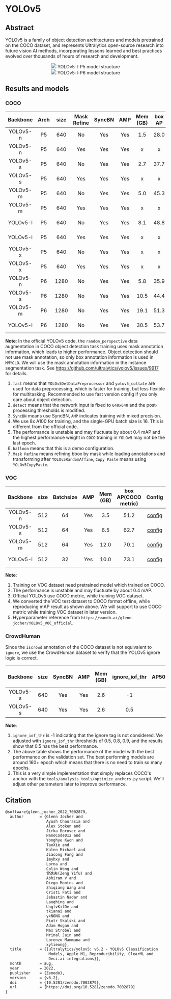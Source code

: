 # YOLOv5

<!-- [ALGORITHM] -->

## Abstract

YOLOv5 is a family of object detection architectures and models pretrained on the COCO dataset, and represents Ultralytics open-source research into future vision AI methods, incorporating lessons learned and best practices evolved over thousands of hours of research and development.

<div align=center>
<img src="https://user-images.githubusercontent.com/27466624/200000324-70ae078f-cea7-4189-8baa-440656797dad.jpg"/>
YOLOv5-l-P5 model structure
</div>

<div align=center>
<img src="https://user-images.githubusercontent.com/27466624/211143533-1725c1b2-6189-4c3a-a046-ad968e03cb9d.jpg"/>
YOLOv5-l-P6 model structure
</div>

## Results and models

### COCO

| Backbone | Arch | size | Mask Refine | SyncBN | AMP | Mem (GB) | box AP |                                         Config                                          |                                                                                                                                                                         Download                                                                                                                                                                         |
| :------: | :--: | :--: | :---------: | :----: | :-: | :------: | :----: | :-------------------------------------------------------------------------------------: | :------------------------------------------------------------------------------------------------------------------------------------------------------------------------------------------------------------------------------------------------------------------------------------------------------------------------------------------------------: |
| YOLOv5-n |  P5  | 640  |     No      |  Yes   | Yes |   1.5    |  28.0  |             [config](../yolov5/yolov5_n-v61_syncbn_fast_8xb16-300e_coco.py)             |       [model](https://download.openmmlab.com/mmyolo/v0/yolov5/yolov5_n-v61_syncbn_fast_8xb16-300e_coco/yolov5_n-v61_syncbn_fast_8xb16-300e_coco_20220919_090739-b804c1ad.pth) \| [log](https://download.openmmlab.com/mmyolo/v0/yolov5/yolov5_n-v61_syncbn_fast_8xb16-300e_coco/yolov5_n-v61_syncbn_fast_8xb16-300e_coco_20220919_090739.log.json)       |
| YOLOv5-n |  P5  | 640  |     Yes     |  Yes   | Yes |    x     |   x    | [config](../yolov5/mask_refine/yolov5_n_mask-refine-v61_syncbn_fast_8xb16-300e_coco.py) |                                                                                                                                                                  [model](x) \| [log](x)                                                                                                                                                                  |
| YOLOv5-s |  P5  | 640  |     No      |  Yes   | Yes |   2.7    |  37.7  |             [config](../yolov5/yolov5_s-v61_syncbn_fast_8xb16-300e_coco.py)             |       [model](https://download.openmmlab.com/mmyolo/v0/yolov5/yolov5_s-v61_syncbn_fast_8xb16-300e_coco/yolov5_s-v61_syncbn_fast_8xb16-300e_coco_20220918_084700-86e02187.pth) \| [log](https://download.openmmlab.com/mmyolo/v0/yolov5/yolov5_s-v61_syncbn_fast_8xb16-300e_coco/yolov5_s-v61_syncbn_fast_8xb16-300e_coco_20220918_084700.log.json)       |
| YOLOv5-s |  P5  | 640  |     Yes     |  Yes   | Yes |    x     |   x    | [config](../yolov5/mask_refine/yolov5_s_mask-refine-v61_syncbn_fast_8xb16-300e_coco.py) |                                                                                                                                                                  [model](x) \| [log](x)                                                                                                                                                                  |
| YOLOv5-m |  P5  | 640  |     No      |  Yes   | Yes |   5.0    |  45.3  |             [config](../yolov5/yolov5_m-v61_syncbn_fast_8xb16-300e_coco.py)             |       [model](https://download.openmmlab.com/mmyolo/v0/yolov5/yolov5_m-v61_syncbn_fast_8xb16-300e_coco/yolov5_m-v61_syncbn_fast_8xb16-300e_coco_20220917_204944-516a710f.pth) \| [log](https://download.openmmlab.com/mmyolo/v0/yolov5/yolov5_m-v61_syncbn_fast_8xb16-300e_coco/yolov5_m-v61_syncbn_fast_8xb16-300e_coco_20220917_204944.log.json)       |
| YOLOv5-m |  P5  | 640  |     Yes     |  Yes   | Yes |    x     |   x    | [config](../yolov5/mask_refine/yolov5_m_mask-refine-v61_syncbn_fast_8xb16-300e_coco.py) |                                                                                                                                                                  [model](x) \| [log](x)                                                                                                                                                                  |
| YOLOv5-l |  P5  | 640  |     No      |  Yes   | Yes |   8.1    |  48.8  |             [config](../yolov5/yolov5_l-v61_syncbn_fast_8xb16-300e_coco.py)             |       [model](https://download.openmmlab.com/mmyolo/v0/yolov5/yolov5_l-v61_syncbn_fast_8xb16-300e_coco/yolov5_l-v61_syncbn_fast_8xb16-300e_coco_20220917_031007-096ef0eb.pth) \| [log](https://download.openmmlab.com/mmyolo/v0/yolov5/yolov5_l-v61_syncbn_fast_8xb16-300e_coco/yolov5_l-v61_syncbn_fast_8xb16-300e_coco_20220917_031007.log.json)       |
| YOLOv5-l |  P5  | 640  |     Yes     |  Yes   | Yes |    x     |   x    | [config](../yolov5/mask_refine/yolov5_l_mask-refine-v61_syncbn_fast_8xb16-300e_coco.py) |                                                                                                                                                                  [model](x) \| [log](x)                                                                                                                                                                  |
| YOLOv5-x |  P5  | 640  |     No      |  Yes   | Yes |    x     |   x    |             [config](../yolov5/yolov5_x-v61_syncbn_fast_8xb16-300e_coco.py)             |                                                                                                                                                                  [model](x) \| [log](x)                                                                                                                                                                  |
| YOLOv5-x |  P5  | 640  |     Yes     |  Yes   | Yes |    x     |   x    | [config](../yolov5/mask_refine/yolov5_x_mask-refine-v61_syncbn_fast_8xb16-300e_coco.py) |                                                                                                                                                                  [model](x) \| [log](x)                                                                                                                                                                  |
| YOLOv5-n |  P6  | 1280 |     No      |  Yes   | Yes |   5.8    |  35.9  |           [config](../yolov5/yolov5_n-p6-v62_syncbn_fast_8xb16-300e_coco.py)            | [model](https://download.openmmlab.com/mmyolo/v0/yolov5/yolov5_n-p6-v62_syncbn_fast_8xb16-300e_coco/yolov5_n-p6-v62_syncbn_fast_8xb16-300e_coco_20221027_224705-d493c5f3.pth) \| [log](https://download.openmmlab.com/mmyolo/v0/yolov5/yolov5_n-p6-v62_syncbn_fast_8xb16-300e_coco/yolov5_n-p6-v62_syncbn_fast_8xb16-300e_coco_20221027_224705.log.json) |
| YOLOv5-s |  P6  | 1280 |     No      |  Yes   | Yes |   10.5   |  44.4  |           [config](../yolov5/yolov5_s-p6-v62_syncbn_fast_8xb16-300e_coco.py)            | [model](https://download.openmmlab.com/mmyolo/v0/yolov5/yolov5_s-p6-v62_syncbn_fast_8xb16-300e_coco/yolov5_s-p6-v62_syncbn_fast_8xb16-300e_coco_20221027_215044-58865c19.pth) \| [log](https://download.openmmlab.com/mmyolo/v0/yolov5/yolov5_s-p6-v62_syncbn_fast_8xb16-300e_coco/yolov5_s-p6-v62_syncbn_fast_8xb16-300e_coco_20221027_215044.log.json) |
| YOLOv5-m |  P6  | 1280 |     No      |  Yes   | Yes |   19.1   |  51.3  |           [config](../yolov5/yolov5_m-p6-v62_syncbn_fast_8xb16-300e_coco.py)            | [model](https://download.openmmlab.com/mmyolo/v0/yolov5/yolov5_m-p6-v62_syncbn_fast_8xb16-300e_coco/yolov5_m-p6-v62_syncbn_fast_8xb16-300e_coco_20221027_230453-49564d58.pth) \| [log](https://download.openmmlab.com/mmyolo/v0/yolov5/yolov5_m-p6-v62_syncbn_fast_8xb16-300e_coco/yolov5_m-p6-v62_syncbn_fast_8xb16-300e_coco_20221027_230453.log.json) |
| YOLOv5-l |  P6  | 1280 |     No      |  Yes   | Yes |   30.5   |  53.7  |           [config](../yolov5/yolov5_l-p6-v62_syncbn_fast_8xb16-300e_coco.py)            | [model](https://download.openmmlab.com/mmyolo/v0/yolov5/yolov5_l-p6-v62_syncbn_fast_8xb16-300e_coco/yolov5_l-p6-v62_syncbn_fast_8xb16-300e_coco_20221027_234308-7a2ba6bf.pth) \| [log](https://download.openmmlab.com/mmyolo/v0/yolov5/yolov5_l-p6-v62_syncbn_fast_8xb16-300e_coco/yolov5_l-p6-v62_syncbn_fast_8xb16-300e_coco_20221027_234308.log.json) |

**Note**:
In the official YOLOv5 code, the `random_perspective` data augmentation in COCO object detection task training uses mask annotation information, which leads to higher performance. Object detection should not use mask annotation, so only box annotation information is used in `MMYOLO`. We will use the mask annotation information in the instance segmentation task. See https://github.com/ultralytics/yolov5/issues/9917 for details.

1. `fast` means that `YOLOv5DetDataPreprocessor` and `yolov5_collate` are used for data preprocessing, which is faster for training, but less flexible for multitasking. Recommended to use fast version config if you only care about object detection.
2. `detect` means that the network input is fixed to `640x640` and the post-processing thresholds is modified.
3. `SyncBN` means use SyncBN, `AMP` indicates training with mixed precision.
4. We use 8x A100 for training, and the single-GPU batch size is 16. This is different from the official code.
5. The performance is unstable and may fluctuate by about 0.4 mAP and the highest performance weight in `COCO` training in `YOLOv5` may not be the last epoch.
6. `balloon` means that this is a demo configuration.
7. `Mask Refine` means refining bbox by mask while loading annotations and transforming after `YOLOv5RandomAffine`, `Copy Paste` means using `YOLOv5CopyPaste`.

### VOC

| Backbone | size | Batchsize | AMP | Mem (GB) | box AP(COCO metric) |                                                     Config                                                     |                                                                                                                                                 Download                                                                                                                                                 |
| :------: | :--: | :-------: | :-: | :------: | :-----------------: | :------------------------------------------------------------------------------------------------------------: | :------------------------------------------------------------------------------------------------------------------------------------------------------------------------------------------------------------------------------------------------------------------------------------------------------: |
| YOLOv5-n | 512  |    64     | Yes |   3.5    |        51.2         | [config](https://github.com/open-mmlab/mmyolo/tree/main/configs/yolov5/voc/yolov5_n-v61_fast_1xb64-50e_voc.py) | [model](https://download.openmmlab.com/mmyolo/v0/yolov5/yolov5_n-v61_fast_1xb64-50e_voc/yolov5_n-v61_fast_1xb64-50e_voc_20221017_234254-f1493430.pth) \| [log](https://download.openmmlab.com/mmyolo/v0/yolov5/yolov5_n-v61_fast_1xb64-50e_voc/yolov5_n-v61_fast_1xb64-50e_voc_20221017_234254.log.json) |
| YOLOv5-s | 512  |    64     | Yes |   6.5    |        62.7         | [config](https://github.com/open-mmlab/mmyolo/tree/main/configs/yolov5/voc/yolov5_s-v61_fast_1xb64-50e_voc.py) | [model](https://download.openmmlab.com/mmyolo/v0/yolov5/yolov5_s-v61_fast_1xb64-50e_voc/yolov5_s-v61_fast_1xb64-50e_voc_20221017_234156-0009b33e.pth) \| [log](https://download.openmmlab.com/mmyolo/v0/yolov5/yolov5_s-v61_fast_1xb64-50e_voc/yolov5_s-v61_fast_1xb64-50e_voc_20221017_234156.log.json) |
| YOLOv5-m | 512  |    64     | Yes |   12.0   |        70.1         | [config](https://github.com/open-mmlab/mmyolo/tree/main/configs/yolov5/voc/yolov5_m-v61_fast_1xb64-50e_voc.py) | [model](https://download.openmmlab.com/mmyolo/v0/yolov5/yolov5_m-v61_fast_1xb64-50e_voc/yolov5_m-v61_fast_1xb64-50e_voc_20221017_114138-815c143a.pth) \| [log](https://download.openmmlab.com/mmyolo/v0/yolov5/yolov5_m-v61_fast_1xb64-50e_voc/yolov5_m-v61_fast_1xb64-50e_voc_20221017_114138.log.json) |
| YOLOv5-l | 512  |    32     | Yes |   10.0   |        73.1         | [config](https://github.com/open-mmlab/mmyolo/tree/main/configs/yolov5/voc/yolov5_l-v61_fast_1xb32-50e_voc.py) | [model](https://download.openmmlab.com/mmyolo/v0/yolov5/yolov5_l-v61_fast_1xb32-50e_voc/yolov5_l-v61_fast_1xb32-50e_voc_20221017_045500-edc7e0d8.pth) \| [log](https://download.openmmlab.com/mmyolo/v0/yolov5/yolov5_l-v61_fast_1xb32-50e_voc/yolov5_l-v61_fast_1xb32-50e_voc_20221017_045500.log.json) |

**Note**:

1. Training on VOC dataset need pretrained model which trained on COCO.
2. The performance is unstable and may fluctuate by about 0.4 mAP.
3. Official YOLOv5 use COCO metric, while training VOC dataset.
4. We converted the VOC test dataset to COCO format offline, while reproducing mAP result as shown above. We will support to use COCO metric while training VOC dataset in later version.
5. Hyperparameter reference from `https://wandb.ai/glenn-jocher/YOLOv5_VOC_official`.

### CrowdHuman

Since the `iscrowd` annotation of the COCO dataset is not equivalent to `ignore`, we use the CrowdHuman dataset to verify that the YOLOv5 ignore logic is correct.

| Backbone | size | SyncBN | AMP | Mem (GB) | ignore_iof_thr | box AP50(CrowDHuman Metric) |  MR  |  JI   |                                                             Config                                                              | Download |
| :------: | :--: | :----: | :-: | :------: | :------------: | :-------------------------: | :--: | :---: | :-----------------------------------------------------------------------------------------------------------------------------: | :------: |
| YOLOv5-s | 640  |  Yes   | Yes |   2.6    |       -1       |            85.79            | 48.7 | 75.33 |  [config](https://github.com/open-mmlab/mmyolo/tree/main/configs/yolov5/crowdhuman/yolov5_s-v61_fast_8xb16-300e_crowdhuman.py)  |          |
| YOLOv5-s | 640  |  Yes   | Yes |   2.6    |      0.5       |            86.17            | 48.8 | 75.87 | [config](https://github.com/open-mmlab/mmyolo/tree/main/configs/yolov5/crowdhuman/yolov5_s-v61_8xb16-300e_ignore_crowdhuman.py) |          |

**Note**:

1. `ignore_iof_thr` is -1 indicating that the ignore tag is not considered. We adjusted with `ignore_iof_thr` thresholds of 0.5, 0.8, 0.9, and the results show that 0.5 has the best performance.
2. The above table shows the performance of the model with the best performance on the validation set. The best performing models are around 160+ epoch which means that there is no need to train so many epochs.
3. This is a very simple implementation that simply replaces COCO's anchor with the `tools/analysis_tools/optimize_anchors.py` script. We'll adjust other parameters later to improve performance.

## Citation

```latex
@software{glenn_jocher_2022_7002879,
  author       = {Glenn Jocher and
                  Ayush Chaurasia and
                  Alex Stoken and
                  Jirka Borovec and
                  NanoCode012 and
                  Yonghye Kwon and
                  TaoXie and
                  Kalen Michael and
                  Jiacong Fang and
                  imyhxy and
                  Lorna and
                  Colin Wong and
                  曾逸夫(Zeng Yifu) and
                  Abhiram V and
                  Diego Montes and
                  Zhiqiang Wang and
                  Cristi Fati and
                  Jebastin Nadar and
                  Laughing and
                  UnglvKitDe and
                  tkianai and
                  yxNONG and
                  Piotr Skalski and
                  Adam Hogan and
                  Max Strobel and
                  Mrinal Jain and
                  Lorenzo Mammana and
                  xylieong},
  title        = {{ultralytics/yolov5: v6.2 - YOLOv5 Classification
                   Models, Apple M1, Reproducibility, ClearML and
                   Deci.ai integrations}},
  month        = aug,
  year         = 2022,
  publisher    = {Zenodo},
  version      = {v6.2},
  doi          = {10.5281/zenodo.7002879},
  url          = {https://doi.org/10.5281/zenodo.7002879}
}
```
